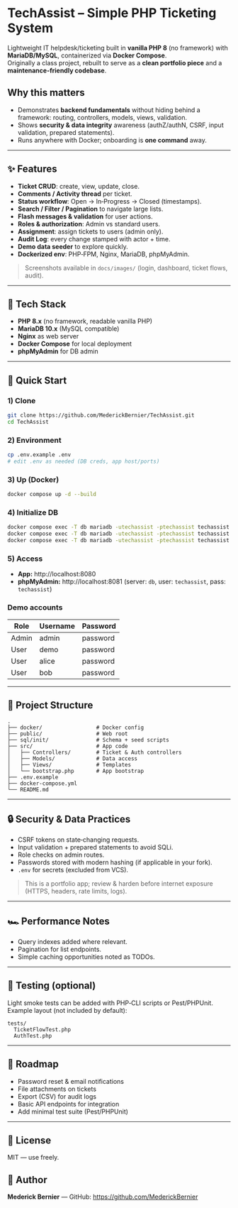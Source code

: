 # TechAssist – Simple PHP Ticketing System

Lightweight IT helpdesk/ticketing built in **vanilla PHP 8** (no framework) with **MariaDB/MySQL**, containerized via **Docker Compose**.  
Originally a class project, rebuilt to serve as a **clean portfolio piece** and a **maintenance-friendly codebase**.

## Why this matters
- Demonstrates **backend fundamentals** without hiding behind a framework: routing, controllers, models, views, validation.
- Shows **security & data integrity** awareness (authZ/authN, CSRF, input validation, prepared statements).
- Runs anywhere with Docker; onboarding is **one command** away.

---

## ✨ Features
- **Ticket CRUD**: create, view, update, close.
- **Comments / Activity thread** per ticket.
- **Status workflow**: Open → In‑Progress → Closed (timestamps).
- **Search / Filter / Pagination** to navigate large lists.
- **Flash messages & validation** for user actions.
- **Roles & authorization**: Admin vs standard users.
- **Assignment**: assign tickets to users (admin only).
- **Audit Log**: every change stamped with actor + time.
- **Demo data seeder** to explore quickly.
- **Dockerized env**: PHP‑FPM, Nginx, MariaDB, phpMyAdmin.

> Screenshots available in `docs/images/` (login, dashboard, ticket flows, audit).

---

## 🧰 Tech Stack
- **PHP 8.x** (no framework, readable vanilla PHP)
- **MariaDB 10.x** (MySQL compatible)
- **Nginx** as web server
- **Docker Compose** for local deployment
- **phpMyAdmin** for DB admin

---

## 🚀 Quick Start

### 1) Clone
```bash
git clone https://github.com/MederickBernier/TechAssist.git
cd TechAssist
```

### 2) Environment
```bash
cp .env.example .env
# edit .env as needed (DB creds, app host/ports)
```

### 3) Up (Docker)
```bash
docker compose up -d --build
```

### 4) Initialize DB
```bash
docker compose exec -T db mariadb -utechassist -ptechassist techassist < ./sql/init/01_schema.sql
docker compose exec -T db mariadb -utechassist -ptechassist techassist < ./sql/init/02_features.sql
docker compose exec -T db mariadb -utechassist -ptechassist techassist < ./sql/init/03_seed_data.sql
```

### 5) Access
- **App:** http://localhost:8080  
- **phpMyAdmin:** http://localhost:8081 (server: `db`, user: `techassist`, pass: `techassist`)

### Demo accounts
| Role  | Username | Password |
|-------|----------|----------|
| Admin | admin    | password |
| User  | demo     | password |
| User  | alice    | password |
| User  | bob      | password |

---

## 🧱 Project Structure
```
.
├── docker/                 # Docker config
├── public/                 # Web root
├── sql/init/               # Schema + seed scripts
├── src/                    # App code
│   ├── Controllers/        # Ticket & Auth controllers
│   ├── Models/             # Data access
│   ├── Views/              # Templates
│   └── bootstrap.php       # App bootstrap
├── .env.example
├── docker-compose.yml
└── README.md
```

---

## 🔒 Security & Data Practices
- CSRF tokens on state‑changing requests.
- Input validation + prepared statements to avoid SQLi.
- Role checks on admin routes.
- Passwords stored with modern hashing (if applicable in your fork).
- `.env` for secrets (excluded from VCS).

> This is a portfolio app; review & harden before internet exposure (HTTPS, headers, rate limits, logs).

---

## 🏎️ Performance Notes
- Query indexes added where relevant.
- Pagination for list endpoints.
- Simple caching opportunities noted as TODOs.

---

## 🧪 Testing (optional)
Light smoke tests can be added with PHP‑CLI scripts or Pest/PHPUnit.  
Example layout (not included by default):
```
tests/
  TicketFlowTest.php
  AuthTest.php
```

---

## 📍 Roadmap
- Password reset & email notifications
- File attachments on tickets
- Export (CSV) for audit logs
- Basic API endpoints for integration
- Add minimal test suite (Pest/PHPUnit)

---

## 📜 License
MIT — use freely.

## 🙋 Author
**Mederick Bernier** — GitHub: https://github.com/MederickBernier
